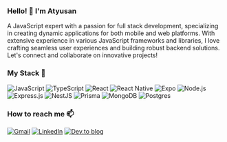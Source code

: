 ### Hello! 👋 I'm Atyusan
A JavaScript expert with a passion for full stack development, specializing in creating dynamic applications for both mobile and web platforms. With extensive experience in various JavaScript frameworks and libraries, I love crafting seamless user experiences and building robust backend solutions. Let's connect and collaborate on innovative projects!

### My Stack 🧠

![JavaScript](https://img.shields.io/badge/-JavaScript-F7DF1E?style=flat-square&logo=javascript&logoColor=black)
![TypeScript](https://img.shields.io/badge/typescript-%23007ACC.svg?style=flat-square&logo=typescript&logoColor=white)
![React](https://img.shields.io/badge/-React-61DAFB?style=flat-square&logo=react&logoColor=black)
![React Native](https://img.shields.io/badge/react_native-%2320232a.svg?style=flat-square&logo=react&logoColor=%2361DAFB)
![Expo](https://img.shields.io/badge/expo-1C1E24?style=lat-square&logo=expo&logoColor=#D04A37)
![Node.js](https://img.shields.io/badge/-Node.js-339933?style=flat-square&logo=node.js&logoColor=white)
![Express.js](https://img.shields.io/badge/express.js-%23404d59.svg?style=flat-square&logo=express&logoColor=%2361DAFB)
![NestJS](https://img.shields.io/badge/nestjs-%23E0234E.svg?style=flat-square&logo=nestjs&logoColor=white)
![Prisma](https://img.shields.io/badge/Prisma-3982CE?style=flat-square&logo=Prisma&logoColor=white)
![MongoDB](https://img.shields.io/badge/MongoDB-%234ea94b.svg?style=flat-squar&logo=mongodb&logoColor=white)
![Postgres](https://img.shields.io/badge/postgres-%23316192.svg?style=flat-squar&logo=postgresql&logoColor=white)

### How to reach me 📫
[![Gmail](https://img.shields.io/badge/Gmail-D14836?style=flat-square&logo=gmail&logoColor=white)](mailto:atyusan.dev@gmail.com)
[![LinkedIn](https://img.shields.io/badge/linkedin-%230077B5.svg?style=flat-square&logo=linkedin&logoColor=white)](https://www.linkedin.com/in/atyusan)
[![Dev.to blog](https://img.shields.io/badge/dev.to-0A0A0A?style=flat-square&logo=dev.to&logoColor=white)](your_devto_profile_link)
